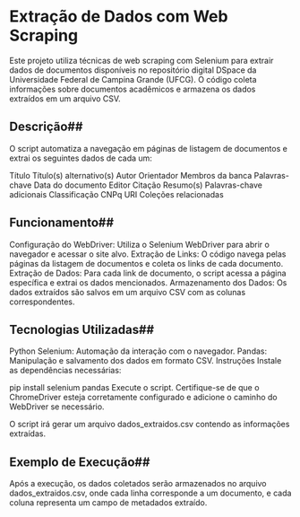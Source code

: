 # Extração de Dados com Web Scraping #

Este projeto utiliza técnicas de web scraping com Selenium para extrair dados de documentos disponíveis no repositório digital DSpace da Universidade Federal de Campina Grande (UFCG). O código coleta informações sobre documentos acadêmicos e armazena os dados extraídos em um arquivo CSV.

## Descrição##
O script automatiza a navegação em páginas de listagem de documentos e extrai os seguintes dados de cada um:

Título
Título(s) alternativo(s)
Autor
Orientador
Membros da banca
Palavras-chave
Data do documento
Editor
Citação
Resumo(s)
Palavras-chave adicionais
Classificação CNPq
URI
Coleções relacionadas

## Funcionamento##
Configuração do WebDriver: Utiliza o Selenium WebDriver para abrir o navegador e acessar o site alvo.
Extração de Links: O código navega pelas páginas da listagem de documentos e coleta os links de cada documento.
Extração de Dados: Para cada link de documento, o script acessa a página específica e extrai os dados mencionados.
Armazenamento dos Dados: Os dados extraídos são salvos em um arquivo CSV com as colunas correspondentes.

## Tecnologias Utilizadas##
Python
Selenium: Automação da interação com o navegador.
Pandas: Manipulação e salvamento dos dados em formato CSV.
Instruções
Instale as dependências necessárias:

pip install selenium pandas
Execute o script. Certifique-se de que o ChromeDriver esteja corretamente configurado e adicione o caminho do WebDriver se necessário.

O script irá gerar um arquivo dados_extraidos.csv contendo as informações extraídas.

## Exemplo de Execução##
Após a execução, os dados coletados serão armazenados no arquivo dados_extraidos.csv, onde cada linha corresponde a um documento, e cada coluna representa um campo de metadados extraído.
